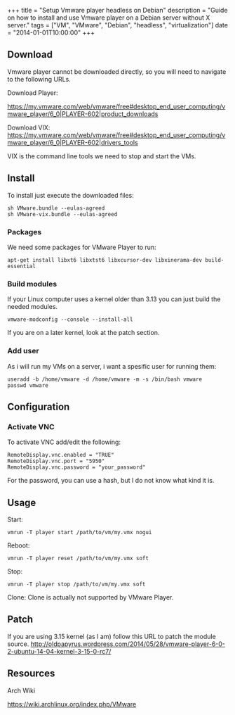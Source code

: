 +++
title = "Setup Vmware player headless on Debian"
description = "Guide on how to install and use Vmware player on a Debian server without X server."
tags = ["VM", "VMware", "Debian", "headless", "virtualization"]
date = "2014-01-01T10:00:00"
+++


## Download
Vmware player cannot be downloaded directly, so you will need to navigate to the following URLs.

Download Player:

https://my.vmware.com/web/vmware/free#desktop_end_user_computing/vmware_player/6_0|PLAYER-602|product_downloads

Download VIX:
https://my.vmware.com/web/vmware/free#desktop_end_user_computing/vmware_player/6_0|PLAYER-602|drivers_tools

VIX is the command line tools we need to stop and start the VMs.

## Install
To install just execute the downloaded files:

    
    sh VMware.bundle --eulas-agreed
    sh VMware-vix.bundle --eulas-agreed

### Packages
We need some packages for VMware Player to run:

    
    apt-get install libxt6 libxtst6 libxcursor-dev libxinerama-dev build-essential


### Build modules
If your Linux computer uses a kernel older than 3.13 you can just build the needed modules.

    
    vmware-modconfig --console --install-all

If you are on a later kernel, look at the patch section.

### Add user
As i will run my VMs on a server, i want a spesific user for running them:

    
    useradd -b /home/vmware -d /home/vmware -m -s /bin/bash vmware
    passwd vmware

## Configuration

### Activate VNC
To activate VNC add/edit the following:

    
    RemoteDisplay.vnc.enabled = "TRUE"
    RemoteDisplay.vnc.port = "5950"
    RemoteDisplay.vnc.password = "your_password"

For the password, you can use a hash, but I do not know what kind it is.


## Usage

Start:

    
    vmrun -T player start /path/to/vm/my.vmx nogui

Reboot:

    
    vmrun -T player reset /path/to/vm/my.vmx soft

Stop:

    
    vmrun -T player stop /path/to/vm/my.vmx soft

Clone:
Clone is actually not supported by VMware Player.

    


## Patch
If you are using 3.15 kernel (as I am) follow this URL to patch the module source.
http://oldpapyrus.wordpress.com/2014/05/28/vmware-player-6-0-2-ubuntu-14-04-kernel-3-15-0-rc7/


## Resources
Arch Wiki

https://wiki.archlinux.org/index.php/VMware
